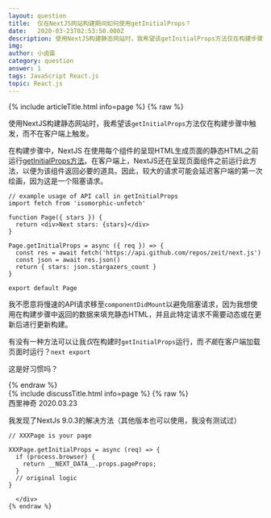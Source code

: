 ```yaml
---
layout: question
title:  仅在NextJS网站构建期间如何使用getInitialProps？
date:   2020-03-23T02:53:50.000Z
description: 使用NextJS构建静态网站时，我希望该getInitialProps方法仅在构建步骤中触发，而不在客户端上触发。在构建步骤中，NextJS 在使用每...
img: 
author: 小卤蛋
category: question
answer: 1
tags: JavaScript React.js
topic: React.js
---
```

<div class="article-root">
  <div class="article">
    {% include articleTitle.html info=page %}
    {% raw %}
    <div class="article-content"><p><font style="vertical-align: inherit;"><font style="vertical-align: inherit;">使用NextJS构建静态网站时，我希望该</font></font><code>getInitialProps</code><font style="vertical-align: inherit;"><font style="vertical-align: inherit;">方法仅在构建步骤中触发，而不在客户端上触发。</font></font></p>

<p><font style="vertical-align: inherit;"><font style="vertical-align: inherit;">在构建步骤中，NextJS </font><font style="vertical-align: inherit;">在使用每个组件的呈现HTML生成页面的静态HTML之前</font><font style="vertical-align: inherit;">运行</font></font><a href="https://nextjs.org/docs#fetching-data-and-component-lifecycle" rel="noreferrer"><font style="vertical-align: inherit;"><font style="vertical-align: inherit;">getInitialProps方法</font></font></a><font style="vertical-align: inherit;"><font style="vertical-align: inherit;">。</font><font style="vertical-align: inherit;">在客户端上，NextJS还在呈现页面组件之前运行此方法，以便为该组件返回必要的道具。</font><font style="vertical-align: inherit;">因此，较大的请求可能会延迟客户端的第一次绘画，因为这是一个阻塞请求。</font></font></p>

<pre class="lang-js prettyprint-override"><code>// example usage of API call in getInitialProps<font></font>
import fetch from 'isomorphic-unfetch'<font></font>
<font></font>
function Page({ stars }) {<font></font>
  return &lt;div&gt;Next stars: {stars}&lt;/div&gt;<font></font>
}<font></font>
<font></font>
Page.getInitialProps = async ({ req }) =&gt; {<font></font>
  const res = await fetch('https://api.github.com/repos/zeit/next.js')<font></font>
  const json = await res.json()<font></font>
  return { stars: json.stargazers_count }<font></font>
}<font></font>
<font></font>
export default Page<font></font>
</code></pre>

<p><font style="vertical-align: inherit;"><font style="vertical-align: inherit;">我不愿意将慢速的API请求移至</font></font><code>componentDidMount</code><font style="vertical-align: inherit;"><font style="vertical-align: inherit;">以避免阻塞请求，因为我想使用在构建步骤中返回的数据来填充静态HTML，并且此特定请求不需要动态或在更新后进行更新构建。</font></font></p>

<p><font style="vertical-align: inherit;"><font style="vertical-align: inherit;">有没有一种方法可以让我</font><em><font style="vertical-align: inherit;">仅</font></em><font style="vertical-align: inherit;">在</font><font style="vertical-align: inherit;">构建</font><font style="vertical-align: inherit;">时</font></font><code>getInitialProps</code><font style="vertical-align: inherit;"><font style="vertical-align: inherit;">运行</font><font style="vertical-align: inherit;">，</font><font style="vertical-align: inherit;">而</font><em><font style="vertical-align: inherit;">不能</font></em><font style="vertical-align: inherit;">在客户端加载页面时运行？</font></font><em><font style="vertical-align: inherit;"></font></em><font style="vertical-align: inherit;"></font><code>next export</code><font style="vertical-align: inherit;"></font><em><font style="vertical-align: inherit;"></font></em><font style="vertical-align: inherit;"></font></p>

<p><font style="vertical-align: inherit;"><font style="vertical-align: inherit;">这是好习惯吗？</font></font></p></div>
    {% endraw %}
  </div>

  <div class="discuss-wrapper">
    {% include discussTitle.html info=page %}
    {% raw %}
    <div class="discuss-item">
        <div class="discuss-parent">
          <div class="discuss-meta">
            <span class="discuss-user">西里神奇</span>
            <span class="discuss-time">2020.03.23</span>
          </div>
          <div class="discuss-comment"><p><font style="vertical-align: inherit;"><font style="vertical-align: inherit;">我发现了NextJs 9.0.3的解决方法（其他版本也可以使用，我没有测试过）</font></font></p>

<p></p><div class="snippet" data-lang="js" data-hide="false" data-console="true" data-babel="false">
<div class="snippet-code">
<pre class="snippet-code-html lang-html prettyprint-override"><code>// XXXPage is your page<font></font>
<font></font>
XXXPage.getInitialProps = async (req) =&gt; {<font></font>
  if (process.browser) {<font></font>
    return __NEXT_DATA__.props.pageProps;<font></font>
  }<font></font>
  // original logic<font></font>
}</code></pre>
</div>
</div>
<p></p></div>
        </div>
        
      </div>
    {% endraw %}
  </div>
<div>
